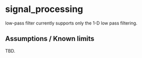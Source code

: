 # signal_processing

low-pass filter currently supports only the 1-D low pass filtering.

## Assumptions / Known limits

TBD.
